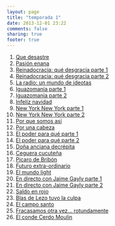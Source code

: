 ```yaml
---
layout: page
title: "temporada 1"
date: 2013-12-01 23:22
comments: false
sharing: true
footer: true
---
```


<ol>
<li><a href="{{ root_url }}/que-desastre">Que desastre</a></li>
<li><a href="{{ root_url }}/pasion-enana">Pasión enana</a></li>
<li><a href="{{ root_url }}/reinadocracia-que-desgracia-parte-1">Reinadocracia: qué desgracia parte 1</a></li>
<li><a href="{{ root_url }}/reinadocracia-que-desgracia-parte-2">Reinadocracia: qué desgracia parte 2</a></li>
<li><a href="{{ root_url }}/la-radio-un-mundo-de-ideotas">La radio: un mundo de ideotas</a></li>
<li><a href="{{ root_url }}/iguazomania-parte-1">Iguazomanía parte 1</a></li>
<li><a href="{{ root_url }}/iguazomania-parte-2">Iguazomanía parte 2</a></li>
<li><a href="{{ root_url }}/infeliz-navidad">Infeliz navidad</a></li>
<li><a href="{{ root_url }}/new-york-new-york-parte-1">New York New York parte 1</a></li>
<li><a href="{{ root_url }}/new-york-new-york-parte-2">New York New York parte 2</a></li>
<li><a href="{{ root_url }}/por-que-somos-asi">Por que somos así</a></li>
<li><a href="{{ root_url }}/por-una-cabeza">Por una cabeza</a></li>
<li><a href="{{ root_url }}/el-poder-para-que-parte-1">El poder para qué parte 1</a></li>
<li><a href="{{ root_url }}/el-poder-para-que-parte-2">El poder para qué parte 2</a></li>
<li><a href="{{ root_url }}/doña-anciana-decrepita">Doña anciana decrépita</a></li>
<li><a href="{{ root_url }}/ceguera-cucutena">Ceguera cucuteña</a></li>
<li><a href="{{ root_url }}/picaro-de-bribon">Picaro de Bribón</a></li>
<li><a href="{{ root_url }}/futuro-extra-ordinario">Futuro extra-ordinario</a></li>
<li><a href="{{ root_url }}/el-mundo-light">El mundo light</a></li>
<li><a href="{{ root_url }}/en-directo-con-jaime-gayly-parte-1">En directo con Jaime Gayly parte 1</a></li>
<li><a href="{{ root_url }}/en-directo-con-jaime-gayly-parte-2">En directo con Jaime Gayly parte 2</a></li>
<li><a href="{{ root_url }}/saldo-en-rojo">Saldo en rojo</a></li>
<li><a href="{{ root_url }}/blas-de-lezo-tuvo-la-culpa">Blas de Lezo tuvo la culpa</a></li>
<li><a href="{{ root_url }}/el-campo-santo">El campo santo</a></li>
<li><a href="{{ root_url }}/fracasamos-otra-vez-dot-dot-dot-rotundamente">Fracasamos otra vez... rotundamente</a></li>
<li><a href="{{ root_url }}/el-conde-cerdo-moulin">El conde Cerdo Moulin</a></li>
</ol> 
